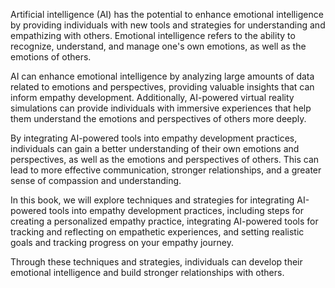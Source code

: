 
Artificial intelligence (AI) has the potential to enhance emotional intelligence by providing individuals with new tools and strategies for understanding and empathizing with others. Emotional intelligence refers to the ability to recognize, understand, and manage one's own emotions, as well as the emotions of others.

AI can enhance emotional intelligence by analyzing large amounts of data related to emotions and perspectives, providing valuable insights that can inform empathy development. Additionally, AI-powered virtual reality simulations can provide individuals with immersive experiences that help them understand the emotions and perspectives of others more deeply.

By integrating AI-powered tools into empathy development practices, individuals can gain a better understanding of their own emotions and perspectives, as well as the emotions and perspectives of others. This can lead to more effective communication, stronger relationships, and a greater sense of compassion and understanding.

In this book, we will explore techniques and strategies for integrating AI-powered tools into empathy development practices, including steps for creating a personalized empathy practice, integrating AI-powered tools for tracking and reflecting on empathetic experiences, and setting realistic goals and tracking progress on your empathy journey.

Through these techniques and strategies, individuals can develop their emotional intelligence and build stronger relationships with others.

